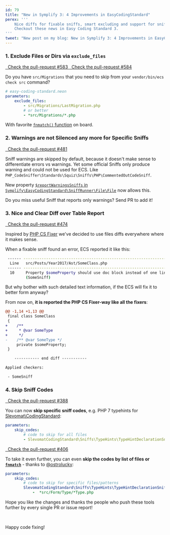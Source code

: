 ```yaml
---
id: 79
title: "New in Symplify 3: 4 Improvements in EasyCodingStandard"
perex: '''
    Nice diffs for fixable sniffs, smart excluding and support for sniff warnings.
    Checkout these news in Easy Coding Standard 3.  
'''
tweet: "New post on my blog: New in Symplify 3: 4 Improvements in EasyCodingStandard #codingstandard php"
---
```


### 1. Exclude Files or Dirs via `exclude_files`

<a href="https://github.com/Symplify/Symplify/pull/583" class="btn btn-dark btn-sm mt-2">
    <em class="fa fa-github"></em>
    &nbsp;
    Check the pull-request #583
</a>

<a href="https://github.com/Symplify/Symplify/pull/584" class="btn btn-dark btn-sm mb-3">
    <em class="fa fa-github"></em>
    &nbsp;
    Check the pull-request #584
</a>
 
Do you have `src/Migrations` that you need to skip from your `vendor/bin/ecs check src` command?

```yml
# easy-coding-standard.neon
parameters:
    exclude_files:
        - src/Migrations/LastMigration.php
        # or better 
        - *src/Migrations/*.php
```

With favorite [`fnmatch()` function](http://php.net/manual/en/function.fnmatch.php) on board. 

### 2. Warnings are not Silenced any more for Specific Sniffs

<a href="https://github.com/Symplify/Symplify/pull/481" class="btn btn-dark btn-sm mb-3 mt-2">
    <em class="fa fa-github"></em>
    &nbsp;
    Check the pull-request #481
</a>

Sniff warnings are skipped by default, because it doesn't make sense to differentiate errors vs warnings. Yet some official Sniffs only produce warning and could not be used for ECS. Like `PHP_CodeSniffer\Standards\Squiz\Sniffs\PHP\CommentedOutCodeSniff`.

New property [`$reportWarningsSniffs` in `Symplify\EasyCodingStandard\SniffRunner\File\File`](https://github.com/Symplify/Symplify/blob/3d058becb57efefe2307c88ee94acbfbd15ebd1c/packages/EasyCodingStandard/packages/SniffRunner/src/File/File.php#L52) now allows this.

Do you miss useful Sniff that reports only warnings? Send PR to add it!  

### 3. Nice and Clear Diff over Table Report

<a href="https://github.com/Symplify/Symplify/pull/474" class="btn btn-dark btn-sm mb-3 mt-2">
    <em class="fa fa-github"></em>
    &nbsp;
    Check the pull-request #474
</a>

Inspired by [PHP CS Fixer](https://github.com/friendsofphp/php-cs-fixer) we've decided to use files diffs everywhere where it makes sense.

When a fixable sniff found an error, ECS reported it like this: 

```bash
 ------ -------------------------------------------------------------------------------------------- 
  Line   src/Posts/Year2017/Ast/SomeClass.php                                                        
 ------ -------------------------------------------------------------------------------------------- 
  10     Property $someProperty should use doc block instead of one liner                                               
         (SomeSniff)   
```

But why bother with such detailed text information, if the ECS will fix it to better form anyway?

From now on, **it is reported the PHP CS Fixer-way like all the fixers**: 

```diff
@@ -1,14 +1,13 @@
 final class SomeClass
 {
+    /**
+     * @var SomeType
+     */
-    /** @var SomeType */ 
     private $someProperty;
 }

    ----------- end diff -----------

Applied checkers:

 - SomeSniff
```

### 4. Skip Sniff Codes 

<a href="https://github.com/Symplify/Symplify/pull/388" class="btn btn-dark btn-sm mb-3 mt-2">
    <em class="fa fa-github"></em>
    &nbsp;
    Check the pull-request #388
</a>

You can now **skip specific sniff codes**, e.g. PHP 7 typehints for [Slevomat\CodingStandard](https://github.com/slevomat/coding-standard):

```yaml
parameters:
    skip_codes:
        # code to skip for all files
        - SlevomatCodingStandard\Sniffs\TypeHints\TypeHintDeclarationSniff.UselessDocComment
```

<a href="https://github.com/Symplify/Symplify/pull/406" class="btn btn-dark btn-sm mb-3 mt-2">
    <em class="fa fa-github"></em>
    &nbsp;
    Check the pull-request #406
</a>

To take it even further, you can even **skip the codes by list of files or [`fnmatch`](php.net/manual/en/function.fnmatch.php)** - thanks to [@ostrolucky](https://github.com/ostrolucky):

```yaml
parameters:
    skip_codes:
        # code to skip for specific files/patterns
        SlevomatCodingStandard\Sniffs\TypeHints\TypeHintDeclarationSniff.MissingTraversableParameterTypeHintSpecification:
            -  *src/Form/Type/*Type.php
```


Hope you like the changes and thanks the people who push these tools further by every single PR or issue report!


<br>

Happy code fixing!
